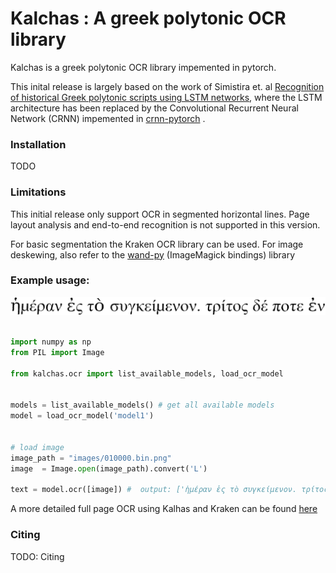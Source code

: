 # Kalchas : A greek polytonic OCR library  


Kalchas is a greek polytonic OCR library impemented in pytorch. 

This inital release is largely based on the work of Simistira et. al [Recognition of historical Greek polytonic scripts using LSTM networks](https://ieeexplore.ieee.org/abstract/document/7333865/), 
where the LSTM architecture has been replaced by the Convolutional Recurrent Neural Network (CRNN) impemented in [crnn-pytorch](https://github.com/GitYCC/crnn-pytorch) . 

 




### Installation 

TODO


### Limitations 

This initial release only support OCR in segmented horizontal lines. Page layout analysis and end-to-end recognition is not supported in this version.

For basic segmentation the Kraken OCR library can be used. For image deskewing, also refer to the [wand-py](https://docs.wand-py.org/) (ImageMagick  bindings) library 



###  Example usage: 


 
![Test image](./images/010000.bin.png "Test image")

```python

import numpy as np
from PIL import Image

from kalchas.ocr import list_available_models, load_ocr_model


models = list_available_models() # get all available models 
model = load_ocr_model('model1') 


# load image 
image_path = "images/010000.bin.png" 
image  = Image.open(image_path).convert('L')
 
text = model.ocr([image]) #  output: ['ἡμέραν ἐς τὸ συγκείμενον. τρίτος δέ ποτε ἐν']

``` 


A more detailed full page OCR using Kalhas and Kraken can be found [here](demo.ipynb)


### Citing


TODO: Citing

